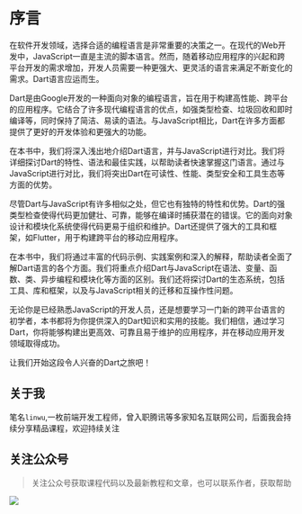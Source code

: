 # 序言

在软件开发领域，选择合适的编程语言是非常重要的决策之一。在现代的Web开发中，JavaScript一直是主流的脚本语言。然而，随着移动应用程序的兴起和跨平台开发的需求增加，开发人员需要一种更强大、更灵活的语言来满足不断变化的需求。Dart语言应运而生。

Dart是由Google开发的一种面向对象的编程语言，旨在用于构建高性能、跨平台的应用程序。它结合了许多现代编程语言的优点，如强类型检查、垃圾回收和即时编译等，同时保持了简洁、易读的语法。与JavaScript相比，Dart在许多方面都提供了更好的开发体验和更强大的功能。

在本书中，我们将深入浅出地介绍Dart语言，并与JavaScript进行对比。我们将详细探讨Dart的特性、语法和最佳实践，以帮助读者快速掌握这门语言。通过与JavaScript进行对比，我们将突出Dart在可读性、性能、类型安全和工具生态等方面的优势。

尽管Dart与JavaScript有许多相似之处，但它也有独特的特性和优势。Dart的强类型检查使得代码更加健壮、可靠，能够在编译时捕获潜在的错误。它的面向对象设计和模块化系统使得代码更易于组织和维护。Dart还提供了强大的工具和框架，如Flutter，用于构建跨平台的移动应用程序。

在本书中，我们将通过丰富的代码示例、实践案例和深入的解释，帮助读者全面了解Dart语言的各个方面。我们将重点介绍Dart与JavaScript在语法、变量、函数、类、异步编程和模块化等方面的区别。我们还将探讨Dart的生态系统，包括工具、库和框架，以及与JavaScript相关的迁移和互操作性问题。

无论你是已经熟悉JavaScript的开发人员，还是想要学习一门新的跨平台语言的初学者，本书都将为你提供深入的Dart知识和实用的技能。我们相信，通过学习Dart，你将能够构建出更高效、可靠且易于维护的应用程序，并在移动应用开发领域取得成功。

让我们开始这段令人兴奋的Dart之旅吧！

## 关于我

笔名`linwu`,一枚前端开发工程师，曾入职腾讯等多家知名互联网公司，后面我会持续分享精品课程，欢迎持续关注


## 关注公众号

> 关注公众号获取课程代码以及最新教程和文章，也可以联系作者，获取帮助

![](https://cdn.jsdelivr.net/gh/linwu-hi/coding-time-typescript@main/docs/.vuepress/public/assets/image/wx.png)
